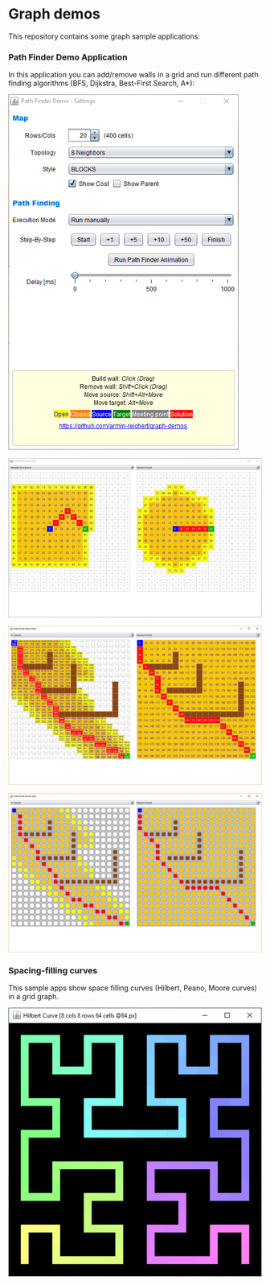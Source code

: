 # Graph demos

This repository contains some graph sample applications:

### Path Finder Demo Application

In this application you can add/remove walls in a grid and run different path finding algorithms (BFS, Dijkstra, Best-First Search, A*):

![Path finding demo application](https://github.com/armin-reichert/graph-demos/blob/master/graph-demos-pathfinder/doc/settings-window.png)

![Path finding demo application](https://github.com/armin-reichert/graph-demos/blob/master/graph-demos-pathfinder/doc/bfs-dijkstra.png)

![Path finding demo application](https://github.com/armin-reichert/graph-demos/blob/master/graph-demos-pathfinder/doc/astar-dijkstra.png)

![Path finding demo application](https://github.com/armin-reichert/graph-demos/blob/master/graph-demos-pathfinder/doc/pearls.png)

### Spacing-filling curves

This sample apps show space filling curves (Hilbert, Peano, Moore curves) in a grid graph.

![Hilbert curve](https://github.com/armin-reichert/graph-demos/blob/master/space-filling-curves/doc/hilbert.png)


